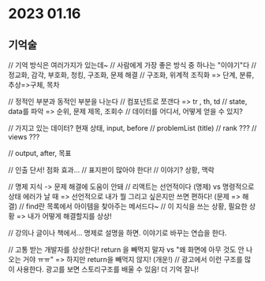 # 2023 01.16

## 기억술

// 기억 방식은 여러가지가 있는데~
// 사람에게 가장 좋은 방식 중 하나는 "이야기"다
// 정교화, 감각, 부호화, 청킹, 구조화, 문제 해결
// 구조화, 위계적 조직화 => 단계, 분류, 추상=>구체, 목차

// 정적인 부분과 동적인 부분을 나눈다
// 컴포넌트로 쪼갠다 => tr , th, td
// state, data를 파악 => 순위, 문제 제목, 조회수
// 데이터를 어디서, 어떻게 얻을 수 있지?

// 가지고 있는 데이터? 현재 상태, input, before
// problemList (title)
// rank ???
// views ???

// output, after, 목표

// 인출 단서! 점화 효과...
// 표지판이 많아야 한다!
// 이야기? 상황, 맥락

// 명제 지식 -> 문제 해결에 도움이 안돼
// 리액트는 선언적이다 (명제) vs 명령적으로 상태 에러가 날 때 => 선언적으로 내가 뭘 그리고 싶은지만 쓰면 편하다! (문제 => 해결)
// find란 목록에서 아이템을 찾아주는 메서드다~
// 이 지식을 쓰는 상황, 필요한 상황 => 내가 어떻게 해결할지를 상상!

// 강의나 글이나 책에서... 명제로 설명을 하면. 이야기로 바꾸는 연습을 한다.

// 고통 받는 개발자를 상상한다! return 을 빼먹지 말자 vs "왜 화면에 아무 것도 안 나오는 거야 ㅠㅠ" => 하지만 return을 빼먹지 않지! (개운!)
// 광고에서 이런 구조를 많이 사용한다. 광고를 보면 스토리구조를 배울 수 있음! 더 기억 잘나!
